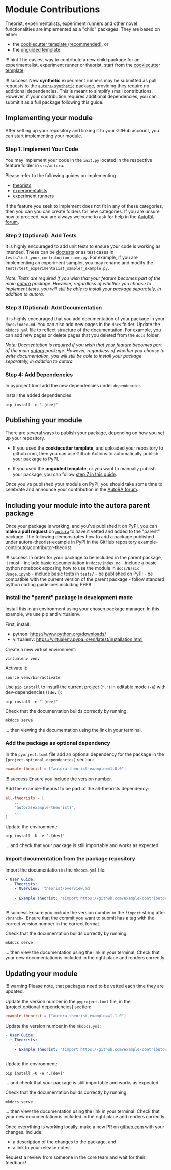 # Module Contributions

Theorist, experimentalists, experiment runners and other novel functionalities are implemented as a "child" packages. 
They are based on either

- the [cookiecutter template (recommended)](https://github.com/AutoResearch/autora-template-cookiecutter), or
- the [unguided template](https://github.com/AutoResearch/autora-template).

!!! hint
    The easiest way to contribute a new child package for an experimentalist, experiment runner or theorist,
    start from the [cookiecutter template](https://github.com/AutoResearch/autora-template-cookiecutter).

!!! success
    New **synthetic** experiment runners may be submitted as pull requests to the 
    [`autora-synthetic`](https://github.com/autoresearch/autora-synthetic/CONTRIBUTING.md) package, providing they 
    require no additional dependencies. This is meant to simplify small contributions. 
    However, if your contribution requires additional dependencies, you can submit it as a full package following 
    this guide. 


## Implementing your module

After setting up your repository and linking it to your GitHub account, you can start implementing your module.

### Step 1: Implement Your Code

You may implement your code in the ``init.py`` located in the respective feature folder in ``src/autora``.

Please refer to the following guides on implementing
- [theorists](theorist-module.md)
- [experimentalists](experimentalist-module.md)
- [experiment runners](experiment-runner-module.md)

If the feature you seek to implement does not fit in any of these categories, then 
you can you can create folders for new categories. If you are unsure how to proceed, you are always welcome 
to ask for help in the [AutoRA forum](https://github.com/orgs/AutoResearch/discussions/categories/module-contributions).

### Step 2 (Optional): Add Tests

It is highly encouraged to add unit tests to ensure your code is working as intended. These can be [doctests](https://docs.python.org/3/library/doctest.html) or as test cases in `tests/test_your_contribution_name.py`.
For example, if you are implementing an experiment sampler, you may rename and modify the 
``tests/test_experimentalist_sampler_example.py``.

*Note: Tests are required if you wish that your feature becomes part of the main 
[autora](https://github.com/AutoResearch/autora) package. However, regardless of whether you choose to implement tests, 
you will still be able to install your package separately, in addition to autora.* 

### Step 3 (Optional): Add Documentation

It is highly encouraged that you add documentation of your package in your `docs/index.md`. You can also add new pages 
in the `docs` folder. Update the `mkdocs.yml` file to reflect structure of the documentation. For example, you can add 
new pages or delete pages that you deleted from the `docs` folder.

*Note: Docmentation is required if you wish that your feature becomes part of the main 
[autora](https://github.com/AutoResearch/autora) package. However, regardless of whether you choose to write
documentation, you will still be able to install your package separately, in addition to autora.*

### Step 4: Add Dependencies

In pyproject.toml add the new dependencies under `dependencies`

Install the added dependencies
```shell
pip install -e ".[dev]"
```

## Publishing your module

There are several ways to publish your package, depending on how you set up your repository.

- If you used the **cookiecutter template**, and uploaded your repository to 
github.com, then you can use Github Actions to automatically publish your package to PyPI. 

- If you used the **unguided template**, or you want to manually publish your package, you can follow [step 7 in this guide](https://github.com/AutoResearch/autora-template).

Once you've published your module on PyPI, you should take some time to celebrate and announce your contribution in the 
[AutoRA forum](https://github.com/orgs/AutoResearch/discussions/categories/module-announcements).

## Including your module into the autora parent package

Once your package is working, and you've published it on PyPI, you can **make a pull request** on 
[`autora`](https://github.com/autoresearch/autora) to have it vetted and added to the "parent" package.
The following demonstrates how to add a package published under autora-theorist-example in PyPI in the GitHub 
repository example-contributor/contributor-theorist

!!! success
    In order for your package to be included in the parent package, it must
    - include basic documentation in ``docs/index.md``
    - include a basic python notebook exposing how to use the module in ``docs/Basic Usage.ipynb``
    - include basic tests in ``tests/``
    - be published on PyPI
    - be compatible with the current version of the parent package
    - follow standard python coding guidelines including PEP8

### Install the "parent" package in development mode

Install this in an environment using your chosen package manager. In this example, we use pip and virtualenv.

First, install:

- python: https://www.python.org/downloads/
- virtualenv: https://virtualenv.pypa.io/en/latest/installation.html

Create a new virtual environment:
```shell
virtualenv venv
```

Activate it:
```shell
source venv/bin/activate
```

Use `pip install` to install the current project (`"."`) in editable mode (`-e`) with dev-dependencies (`[dev]`):
```shell
pip install -e ".[dev]"
```

Check that the documentation builds correctly by running:
```shell
mkdocs serve
```

... then viewing the documentation using the link in your terminal.


### Add the package as optional dependency
In the `pyorject.toml` file add an optional dependency for the package in the `[project.optional-dependencies]` section:

```toml
example-theorist = ["autora-theorist-example==1.0.0"]
```

!!! success
    Ensure you include the version number.

Add the example-theorist to be part of the all-theorists dependency:
```toml
all-theorists = [
    ...
    "autora[example-theorist]",
    ...
]
```

Update the environment:

```shell
pip install -U -e ".[dev]"
```

... and check that your package is still importable and works as expected.

### Import documentation from the package repository
Import the documentation in the `mkdocs.yml` file:
```yml
- User Guide:
  - Theorists:
    - Overview: 'theorist/overview.md'
    ...
    - Example Theorist: '!import https://github.com/example-contributor/contributor-theorist/?branch=v1.0.0&extra_imports=["mkdocs/base.yml"]'
    ...
```

!!! success
    Ensure you include the version number in the `!import` string after `?branch=`. Ensure that the commit you want 
    to submit has a tag with the correct version number in the correct format.

Check that the documentation builds correctly by running:
```shell
mkdocs serve
```

... then view the documentation using the link in your terminal. Check that your new documentation is included in 
the right place and renders correctly.

## Updating your module

!!! warning
    Please note, that packages need to be vetted each time they are updated.

Update the version number in the  `pyproject.toml` file, in the [project.optional-dependencies] 
section:
```toml
example-theorist = ["autora-theorist-example==1.1.0"]
```

Update the version number in the `mkdocs.yml`: 
```yml
- User Guide:
  - Theorists:
    ...
    - Example Theorist: '!import https://github.com/example-contributor/contributor-theorist/?branch=v1.1.0&extra_imports=["mkdocs/base.yml"]'
    ...
```

Update the environment:
```shell
pip install -U -e ".[dev]"
```

... and check that your package is still importable and works as expected.

Check that the documentation builds correctly by running:
```shell
mkdocs serve
```

... then view the documentation using the link in your terminal. Check that your new documentation is included in 
the right place and renders correctly.


Once everything is working locally, make a new PR on [github.com](https://github.com/autoresearch/autora) with your 
changes. Include: 

- a description of the changes to the package, and 
- a link to your release notes. 

Request a review from someone in the core team and wait for their feedback!



